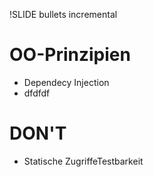 



!SLIDE bullets incremental
# OO-Prinzipien #
* Dependecy Injection
* dfdfdf

# DON'T #
- Statische ZugriffeTestbarkeit
